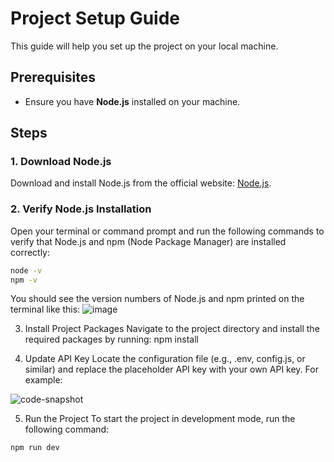 # Project Setup Guide

This guide will help you set up the project on your local machine.

## Prerequisites

- Ensure you have **Node.js** installed on your machine.

## Steps

### 1. Download Node.js

Download and install Node.js from the official website: [Node.js](https://nodejs.org/).

### 2. Verify Node.js Installation

Open your terminal or command prompt and run the following commands to verify that Node.js and npm (Node Package Manager) are installed correctly:

```sh
node -v
npm -v
```
You should see the version numbers of Node.js and npm printed on the terminal like this: 
![image](https://github.com/user-attachments/assets/b329becd-730d-4e63-875d-3fb9af2eb9b0)


3. Install Project Packages
Navigate to the project directory and install the required packages by running:
npm install

4. Update API Key
Locate the configuration file (e.g., .env, config.js, or similar) and replace the placeholder API key with your own API key. For example:

![code-snapshot](https://github.com/user-attachments/assets/085bbb68-a55a-425e-8543-3e49b8f2fb7f)

5. Run the Project
To start the project in development mode, run the following command:
```
npm run dev
```
